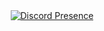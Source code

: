 <div align="center">
  <a href="https://discord.com/users/730038496718356610">
    <img src="https://lanyard.cnrad.dev/api/730038496718356610?showDisplayName=false&theme=dark&idleMessage=im%20sleeping%20*sniff%20sniff&hideDecoration=false&animatedDecoration=false&hideBadges=true&hideDiscrim=false" alt="Discord Presence">
  </a>
</div>
